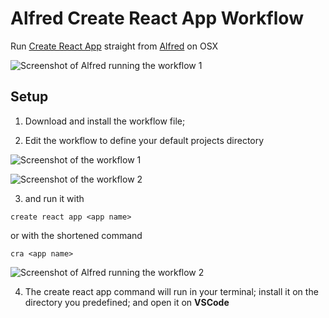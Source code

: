 # Alfred Create React App Workflow
Run [Create React App](https://create-react-app.dev/) straight from [Alfred](https://www.alfredapp.com/) on OSX

![Screenshot of Alfred running the workflow 1](https://p97.f4.n0.cdn.getcloudapp.com/items/Qwu0477A/Screen%20Shot%202020-08-25%20at%2012.47.22%20PM.png?source=viewer&v=f0e7ed5827668d602e7f0e1307a9f5b8)

## Setup

1) Download and install the workflow file;

2) Edit the workflow to define your default projects directory

![Screenshot of the workflow 1](https://p97.f4.n0.cdn.getcloudapp.com/items/X6uN8DjD/Screen%20Shot%202020-08-25%20at%2012.21.36%20PM.png?source=viewer&v=7917941742eb728644c7637304d558bb)

![Screenshot of the workflow 2](https://p97.f4.n0.cdn.getcloudapp.com/items/L1uJWgo2/Screen%20Shot%202020-08-25%20at%2012.20.44%20PM.png?source=viewer&v=a98d75e1c114b1373aa0dd6508bc8845)


3) and run it with
```
create react app <app name>
```
or with the shortened command 
```
cra <app name>
```

![Screenshot of Alfred running the workflow 2](https://p97.f4.n0.cdn.getcloudapp.com/items/eDuBlxvR/Screen%20Shot%202020-08-25%20at%2012.41.52%20PM.png?source=viewer&v=02730396dd1f3026f96e0da311031ab8)

4) The create react app command will run in your terminal; install it on the directory you predefined; and open it on **VSCode**
